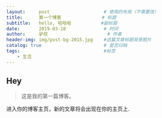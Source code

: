 ```yaml
---
layout:     post   				    # 使用的布局（不需要改）
title:      第一个博客				# 标题 
subtitle:   hello, 哈哈哈           #副标题
date:       2019-03-10 				# 时间
author:     驴叔 						# 作者
header-img: img/post-bg-2015.jpg 	#这篇文章标题背景图片
catalog: true 						# 是否归档
tags:								#标签
    - 生活
---
```


## Hey
>这是我的第一篇博客。

进入你的博客主页，新的文章将会出现在你的主页上.

<!-- Gitalk 评论 start  -->

<!-- Link Gitalk 的支持文件 
<link rel="stylesheet" href="https://unpkg.com/gitalk/dist/gitalk.css">
<script src="https://unpkg.com/gitalk@latest/dist/gitalk.min.js"></script> 
<div id="gitalk-container"></div>     <script type="text/javascript">
    var gitalk = new Gitalk({
       	clientID: `c9cefb30764e9a301ca4`,
		clientSecret: `de6baba004b2df838ba7d6b82627b693dcbeea1b`,
		repo: `thaleslv.github.io`,
		owner: 'thaleslv',
		admin: ['thaleslv'],
		id: 'first_lv_page',
    });
    gitalk.render('gitalk-container');
</script>  -->
<!-- Gitalk end -->